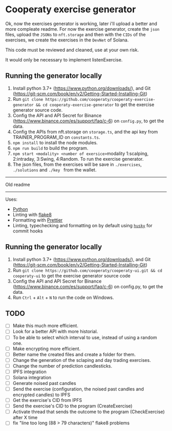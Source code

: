 # Cooperaty exercise generator
Ok, now the exercises generator is working, later i'll upload a better and more compleate readme.
For now the exercise generator, create the `json` files, upload the `JSONs` to `nft.storage` and then with the `CIDs` of the exercises, we create the exercises in the `DevNet` of Solana.

This code must be reviewed and cleaned, use at your own risk.

It would only be necessary to implement listenExercise.

## Running the generator locally

1. Install python 3.7+ (<https://www.python.org/downloads/>), and Git (<https://git-scm.com/book/en/v2/Getting-Started-Installing-Git>)
2. Run `git clone https://github.com/cooperaty/cooperaty-exercise-generator && cd cooperaty-exercise-generator` to get the exercise generator source code.
3. Config the API and API Secret for Binance (<https://www.binance.com/es/support/faq/c-6>) on `config.py`, to get the data.
4. Config the APIs from nft.storage on `storage.ts`, and the api key from TRAINER_PROGRAM_ID on `constants.ts`.
5. `npm install` to install the node modules.
6. `npm run build` to build the program.
7. `npm start <modality> <number of exersice>`modality 1:scalping, 2:intraday, 3:Swing, 4:Random. To run the exercise generator.
8. The json files, from the exercises will be save in `./exercises`, `./solutions` and `./key ` from the wallet.

-------------
Old readme

------------------
Uses:

- [Python](https://www.python.org/)
- Linting with [flake8](https://flake8.pycqa.org/en/latest/)
- Formatting with [Prettier](https://prettier.io/)
- Linting, typechecking and formatting on by default using [`husky`](https://github.com/typicode/husky) for commit hooks

## Running the generator locally

1. Install python 3.7+ (<https://www.python.org/downloads/>), and Git (<https://git-scm.com/book/en/v2/Getting-Started-Installing-Git>)
2. Run `git clone https://github.com/cooperaty/cooperaty-ui.git && cd cooperaty-ui` to get the exercise generator source code
3. Config the API and API Secret for Binance (<https://www.binance.com/es/support/faq/c-6>) on config.py, to get the data.
4. Run `Ctrl` + `Alt` + `N` to run the code on Windows.

## TODO

- [ ] Make this much more efficient.
- [ ] Look for a better API with more historial.
- [ ] To be able to select which interval to use, instead of using a random one.
- [ ] Make encrypting more efficient.
- [ ] Better name the created files and create a folder for them.
- [ ] Change the generation of the sclaping and day trading exercises.
- [ ] Change the number of prediction candlesticks.
- [ ] IPFS integration
- [ ] Solana integration
- [ ] Generate noised past candles
- [ ] Send the exercise (configuration, the noised past candles and encrypted candles) to IPFS
- [ ] Get the exercise's CID from IPFS
- [ ] Send the exercise's CID to the program (CreateExercise)
- [ ] Activate thread that sends the outcome to the program (CheckExercise) after X time
- [ ] fix "line too long (88 > 79 characters)" flake8 problems
